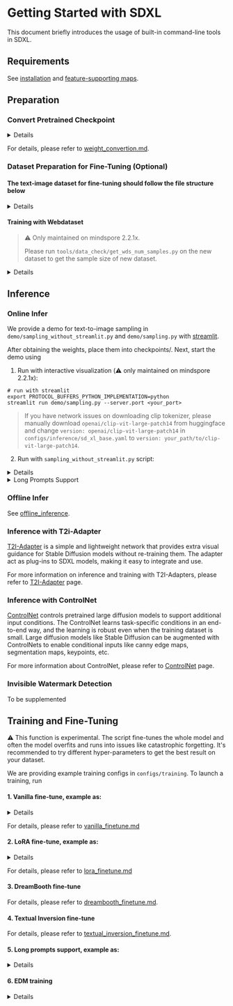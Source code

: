 # Getting Started with SDXL

This document briefly introduces the usage of built-in command-line tools in SDXL.

## Requirements

See [installation](./installation.md) and [feature-supporting maps](../README.md#Features).

## Preparation

### Convert Pretrained Checkpoint

<details onclose>

We provide a script for converting pre-trained weight from `.safetensors` to `.ckpt` in `tools/model_conversion/convert_weight.py`.

step1. Download the [Official](https://github.com/Stability-AI/generative-models) pre-train weights [SDXL-base-1.0](https://huggingface.co/stabilityai/stable-diffusion-xl-base-1.0) and [SDXL-refiner-1.0](https://huggingface.co/stabilityai/stable-diffusion-xl-refiner-1.0) from huggingface.

step2. Convert weight to MindSpore `.ckpt` format and put it to `./checkpoints/`.

```shell
cd tools/model_conversion

# convert sdxl-base-1.0 model
python convert_weight.py \
  --task pt_to_ms \
  --weight_safetensors /PATH TO/sd_xl_base_1.0.safetensors \
  --weight_ms /PATH TO/sd_xl_base_1.0_ms.ckpt \
  --key_torch torch_key_base.yaml \
  --key_ms mindspore_key_base.yaml

# convert sdxl-refiner-1.0 model
python convert_weight.py \
  --task pt_to_ms \
  --weight_safetensors /PATH TO/sd_xl_refiner_1.0.safetensors \
  --weight_ms /PATH TO/sd_xl_refiner_1.0_ms.ckpt \
  --key_torch torch_key_refiner.yaml \
  --key_ms mindspore_key_refiner.yaml
```

(Option) Step3. Replace and convert VAE, Download [vae-fp16-fix weights](https://huggingface.co/madebyollin/sdxl-vae-fp16-fix) from huggingface.

```shell
python convert_diffusers_to_mindone_sdxl.py \
  --model_path /PATH TO/sdxl-vae-fp16-fix \                 # dir of vae weight
  --vae_name diffusion_pytorch_model.safetensors \          # source vae weight, from https://huggingface.co/madebyollin/sdxl-vae-fp16-fix
  --sdxl_base_ckpt /PATH TO/sd_xl_base_1.0_ms.ckpt          # base checkpoint, from Step2
  --checkpoint_path /PATH TO/sd_xl_base_1.0_vaefix_ms.ckpt  # output path
```

</details>

For details, please refer to [weight_convertion.md](./weight_convertion.md).

### Dataset Preparation for Fine-Tuning (Optional)

#### The text-image dataset for fine-tuning should follow the file structure below

<details onclose>

```text
dir
├── img1.jpg
├── img2.jpg
├── img3.jpg
└── img_txt.csv
```

img_txt.csv is the annotation file in the following format
```text
dir,text
img1.jpg,a cartoon character with a potted plant on his head
img2.jpg,a drawing of a green pokemon with red eyes
img3.jpg,a red and white ball with an angry look on its face
```

For convenience, we have prepared two public text-image datasets obeying the above format.

- [pokemon-blip-caption dataset](https://openi.pcl.ac.cn/jasonhuang/mindone/datasets), containing 833 pokemon-style images with BLIP-generated captions.
- [Chinese-art blip caption dataset](https://openi.pcl.ac.cn/jasonhuang/mindone/datasets), containing 100 Chinese art-style images with BLIP-generated captions.

To use them, please download `pokemon_blip.zip` or `chinese_art_blip.zip` from the [openi dataset website](https://openi.pcl.ac.cn/jasonhuang/mindone/datasets). Then unzip.

</details>

#### Training with Webdataset

>  ⚠️ Only maintained on mindspore 2.2.1x.
>
> Please run `tools/data_check/get_wds_num_samples.py` on the new dataset to get the sample size of new dataset.

<details onclose>

Image-text pair data are archived into `tar` files in webdataset. A training dataset is like
```text
data_dir
├── 00001.tar
│   ├── 00001.jpg
│   ├── 00001.json
│   ├── 00002.jpg
│   ├── 00002.json
│   └── ...
├── 00002.tar
├── 00003.tar
└── ...
```

##### WIDS
We provide a dataloader for webdataset (`T2I_Webdataset_RndAcs`) that is compatible with minddata GeneratorDataset.

1. Set the training YAML config as follows to use the T2I_Webdataset loader.
    ```yaml
        dataset_config:
            target: gm.data.dataset_wds.T2I_Webdataset_RndAcs
            params:
                caption_key: 'text_english'
    ```

    A reference config file is shown in `configs/training/sd_xl_base_finetune_910b_wids.yaml`

2. Set `--data_path` in the training script with the path to the data root of the whole training dataset, e.g. `data_dir` in the above example.

Note that the dataloader is implemented based on [wids](https://github.com/webdataset/webdataset?tab=readme-ov-file#the-wids-library-for-indexed-webdatasets). It requires a shardlist information file describing each tar file path and the number of samples in the tar file.

A shardlist decription obeys the following format.
```json
{
"__kind__": "wids-shard-index-v1",
"wids_version": 1,
"shardlist":
    [
        {"url": "data_dir/part01/00001.tar", "nsamples": 10000},
        {"url": "data_dir/part01/00002.tar", "nsamples": 10000},
    ]
}

```

You can manually specify a new shardlist description file in the config yaml via the `shardlist_desc` argument, for example.

```yaml
    dataset_config:
        target: gm.data.dataset_wds.T2I_Webdataset_RndAcs
        params:
            caption_key: 'text_english'
            shardlist_desc: 'data_dir/data_info.json'
```

For distributed training, no additional effort is required when using `T2I_Webdataset_RndAcs` dataloader, since it's compatible with mindspore `GeneratorDataset` and the data partition will be finished in `GeneratorDataset` just like training with original data format.


##### Original Webdataset

We also provide a dataloader for original webdataset (`T2I_Webdataset`) that is compatible with minddata GeneratorDataset.

A reference config file is shown in `configs/training/sd_xl_base_finetune_910b_wds.yaml`.

The shardlist description file used here shares the same format as wids.

**Caustion!!** Since we need to know the total number of samples for data parallel training, we provides three ways to get the dataset size of webdataset:

    1. Specify the total number of samples via training config yaml
        ```yaml
        dataset_config:
            target: gm.data.dataset_wds.T2I_Webdataset
            params:
                caption_key: 'text_english'
                num_samples: 10000  # specify total number of samples
        ```
        If `num_samples` is not specify or -1, the following 2 ways will be used to get dataset size.

    2. Get total number of samples from shardlist record
        If shardlist description file is provided in source dataset (see format above), the datsat size will be obtained from the description file. Shardlist description file default path is `{dataset_dir/data_info.json}`.

    3. Scan tar files to record number of samples
        If neither the total number of samples or the shardlist record is provided, we will scanning all tar files to generate the sharlist description file and get the dataset size. It can be time-consuming for larget dataset.


> Note that if you have updated the training data, you should either specify a new shardlist description file or **remove the existing shardlist file** `{data_dir}/data_info.json` for auto re-generation.


</details>

## Inference

### Online Infer

We provide a demo for text-to-image sampling in `demo/sampling_without_streamlit.py` and `demo/sampling.py` with [streamlit](https://streamlit.io/).

After obtaining the weights, place them into checkpoints/. Next, start the demo using

1. Run with interactive visualization (⚠️ only maintained on mindspore 2.2.1x):

```shell
# run with streamlit
export PROTOCOL_BUFFERS_PYTHON_IMPLEMENTATION=python
streamlit run demo/sampling.py --server.port <your_port>
```

> If you have network issues on downloading clip tokenizer, please manually download `openai/clip-vit-large-patch14` from huggingface and change `version: openai/clip-vit-large-patch14` in `configs/inference/sd_xl_base.yaml` to `version: your_path/to/clip-vit-large-patch14`.

2. Run with `sampling_without_streamlit.py` script:

<details close>

```shell
# run sdxl-base txt2img without streamlit on Ascend
python demo/sampling_without_streamlit.py \
  --task txt2img \
  --config configs/inference/sd_xl_base.yaml \
  --weight checkpoints/sd_xl_base_1.0_ms.ckpt \
  --prompt "Astronaut in a jungle, cold color palette, muted colors, detailed, 8k" \
  --device_target Ascend

# run sdxl-refiner img2img without streamlit on Ascend
python demo/sampling_without_streamlit.py \
  --task img2img \
  --config configs/inference/sd_xl_refiner.yaml \
  --weight checkpoints/sd_xl_refiner_1.0_ms.ckpt \
  --prompt "Astronaut in a jungle, cold color palette, muted colors, detailed, 8k" \
  --img /PATH TO/img.jpg \
  --device_target Ascend

# run pipeline without streamlit on Ascend
python demo/sampling_without_streamlit.py \
  --task txt2img \
  --config configs/inference/sd_xl_base.yaml \
  --weight checkpoints/sd_xl_base_1.0_ms.ckpt \
  --prompt "Astronaut in a jungle, cold color palette, muted colors, detailed, 8k" \
  --add_pipeline True \
  --pipeline_config configs/inference/sd_xl_refiner.yaml \
  --pipeline_weight checkpoints/sd_xl_refiner_1.0_ms.ckpt \
  --sd_xl_base_ratios "1.0_768" \
  --device_target Ascend

# run lora(unmerge weight) without streamlit on Ascend
python demo/sampling_without_streamlit.py \
  --task txt2img \
  --config configs/training/sd_xl_base_finetune_lora.yaml \
  --weight checkpoints/sd_xl_base_1.0_ms.ckpt,SDXL-base-1.0_2000_lora.ckpt \
  --prompt "Astronaut in a jungle, cold color palette, muted colors, detailed, 8k" \
  --device_target Ascend
```

</details>

<details>

  <summary>Long Prompts Support</summary>

  By Default, SD-XL only supports the token sequence no longer than 77. For those sequences longer than 77, they will be truncated to 77, which can cause information loss.

  To avoid information loss for long text prompts, we can divide one long tokens sequence (N>77) into several shorter sub-sequences (N<=77) to bypass the constraint of context length of the text encoders. This feature is supported by `args.support_long_prompts` in `demo/sampling_without_streamlit.py`.

  When running inference with `demo/sampling_without_streamlit.py`, you can set the arguments as below.

  ```bash
  python demo/sampling_without_streamlit.py \
  ...  \  # other arguments configurations
  --support_long_prompts True \  # allow long text prompts
  ```

When running inference with `demo/sampling.py`, you can simply input your long prompt and click the button of "Use long text prompt support (token length > 77)" under the prompt, and then start sampling.

</details>

### Offline Infer

See [offline_inference](../offline_inference/README.md).

### Inference with T2i-Adapter

[T2I-Adapter](../../t2i_adapter/README.md) is a simple and lightweight network that provides extra visual guidance for
Stable Diffusion models without re-training them. The adapter act as plug-ins to SDXL models, making it easy to
integrate and use.

For more information on inference and training with T2I-Adapters, please refer
to [T2I-Adapter](../../t2i_adapter/README.md) page.

### Inference with ControlNet

[ControlNet](https://arxiv.org/abs/2302.05543) controls pretrained large diffusion models to support additional input conditions. The ControlNet learns task-specific conditions in an end-to-end way, and the learning is robust even when the training dataset is small. Large diffusion models like Stable Diffusion can be augmented with ControlNets to enable conditional inputs like canny edge maps, segmentation maps, keypoints, etc.

For more information about ControlNet, please refer
to [ControlNet](controlnet.md) page.

### Invisible Watermark Detection

To be supplemented


## Training and Fine-Tuning

⚠️ This function is experimental. The script fine-tunes the whole model and often the model overfits and runs into issues like catastrophic forgetting. It's recommended to try different hyper-parameters to get the best result on your dataset.

We are providing example training configs in `configs/training`. To launch a training, run

#### 1. Vanilla fine-tune, example as:

<details close>

```shell
# sdxl-base fine-tune with 1p on Ascend
python train.py \
  --config configs/training/sd_xl_base_finetune_910b.yaml \
  --weight checkpoints/sd_xl_base_1.0_ms.ckpt \
  --data_path /PATH TO/YOUR DATASET/ \

# sdxl-base fine-tune with 8p on Ascend
mpirun --allow-run-as-root -n 8 python train.py \
  --config configs/training/sd_xl_base_finetune_multi_graph_910b.yaml \
  --weight "" \
  --data_path /PATH TO/YOUR DATASET/ \
  --max_device_memory "59GB" \
  --param_fp16 True \
  --is_parallel True

# sdxl-base fine-tune with cache on Ascend
bash scripts/cache_data.sh /path_to/hccl_8p.json 0 8 8 /path_to/dataset/  # cache data
bash scripts/run_distribute_vanilla_ft_910b.sh /path_to/hccl_8p.json 0 8 8 /path_to/dataset/  # run on server 1

# sdxl-base fine-tune with 16p on Ascend
bash scripts/run_distribute_vanilla_ft_910b.sh /path_to/hccl_16p.json 0 8 16 /path_to/dataset/  # run on server 1
bash scripts/run_distribute_vanilla_ft_910b.sh /path_to/hccl_16p.json 8 16 16 /path_to/dataset/ # run on server 2
```

</details>

For details, please refer to [vanilla_finetune.md](./vanilla_finetune.md)

#### 2. LoRA fine-tune, example as:

<details close>

```shell
# sdxl-base lora fine-tune with 1p on Ascend
python train.py \
  --config configs/training/sd_xl_base_finetune_lora_910b.yaml \
  --weight checkpoints/sd_xl_base_1.0_ms.ckpt \
  --data_path /PATH TO/YOUR DATASET/ \
  --gradient_accumulation_steps 4 \
```
</details>

For details, please refer to [lora_finetune.md](./lora_finetune.md)

#### 3. DreamBooth fine-tune

For details, please refer to [dreambooth_finetune.md](./dreambooth_finetune.md).

#### 4. Textual Inversion fine-tune

For details, please refer to [textual_inversion_finetune.md](./textual_inversion_finetune.md).

#### 5. Long prompts support, example as:

<details close>

By default, SDXL only supports the token sequence no longer than 77. For those sequences longer than 77, they will be truncated to 77, which can cause information loss.

To avoid information loss for long text prompts, we add the feature of long prompts training. Long prompts training is supported by `args.lpw` in `train.py`.

```shell
python train.py \
  ...  \  # other arguments configurations
  --lpw True \
```
</details>

#### 6. EDM training

<details close>

> [Elucidating the Design Space of Diffusion-Based Generative Models](https://arxiv.org/pdf/2206.00364.pdf)

By default, SDXL uses DDPM for training. It can be changed to the EDM-style training by configuring the `denoiser` and other related parameters of the training.

We have provided a EDM-style-training yaml configuration file, in which parameters `denoiser_config` its associated `weighting_config` and `scaling_config` are modified to support EDM training. You can refer to the following case to make it effective.

```shell
python train.py \
  ...  \  # other arguments configurations
  --config configs/training/sd_xl_base_finetune_910b_edm.yaml \
```
</details>
